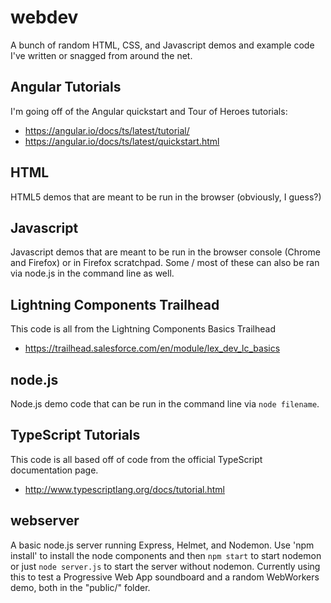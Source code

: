 # webdev
A bunch of random HTML, CSS, and Javascript demos and example code I've written or snagged from around the net.

## Angular Tutorials
I'm going off of the Angular quickstart and Tour of Heroes tutorials:
- https://angular.io/docs/ts/latest/tutorial/
- https://angular.io/docs/ts/latest/quickstart.html

## HTML
HTML5 demos that are meant to be run in the browser (obviously, I guess?)

## Javascript
Javascript demos that are meant to be run in the browser console (Chrome and Firefox) or in Firefox scratchpad. Some / most of these can also be ran via node.js in the command line as well.

## Lightning Components Trailhead
This code is all from the Lightning Components Basics Trailhead
- https://trailhead.salesforce.com/en/module/lex_dev_lc_basics

## node.js
Node.js demo code that can be run in the command line via `node filename`.

## TypeScript Tutorials
This code is all based off of code from the official TypeScript documentation page.
- http://www.typescriptlang.org/docs/tutorial.html

## webserver
A basic node.js server running Express, Helmet, and Nodemon.
Use 'npm install' to install the node components and then `npm start` to start nodemon or just `node server.js` to start the server without nodemon.
Currently using this to test a Progressive Web App soundboard and a random WebWorkers demo, both in the "public/" folder.

